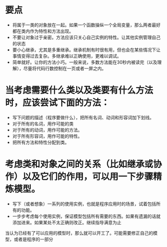 # 要点
* 将属于一类的对象放在一起。如果一个函数操纵一个全局变量，那么两者最好都在类内作为特性和方法出现。
* 不要让对象过于亲密。方法应该只关心自己实例的特性。让其他实例管理自己的状态
* 要小心继承，尤其是多重继承。继承机制有时很有用，但也会在某些情况下让事情变得过去复杂。多继承难以正确使用，更难以调试。
* 简单就好。让你的方法小巧。一般来说，多数方法能在30秒内被读完（以及理解），尽量将代码行数控制在一页或者一屏之内。

# 当考虑需要什么类以及类要有什么方法时，应该尝试下面的方法：
* 写下问题的描述（程序要做什么），把所有名词、动词和形容词加下划线。
* 对于所有的名词，用作可能的类
* 对于所有的动词，用作可能的方法。
* 对于所有形容词，用作可能的特性。
* 把所有方法和特性分配到类。

# 考虑类和对象之间的关系（比如继承或协作）以及它们的作用，可以用一下步骤精炼模型。
* 写下（或者想象）一系列的使用实例，也就是程序应用时的场景，试着包括所有的功能。
* 一步步考虑每个使用实例，保证模型包括所有需要的东西。如果有遗漏的话就添加进来。如果某处不太正确则改正。继续指导满意为止

当认为已经有了可以应用的模型时，那么就可以开工了。可能需要修正自己的模型，或者是程序的一部分